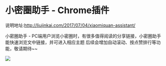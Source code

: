 # 小密圈助手 - Chrome插件

说明地址:http://liujinkai.com/2017/07/04/xiaomiquan-assistant/

小密圈助手 - PC端用户浏览小密圈时，有很多值得阅读的分享链接，小密圈助手能快速浏览文中链接，并可进入相应主题
后续会增加自动滚动、按点赞排行等功能，敬请期待~~

![](http://7u2qrr.com1.z0.glb.clouddn.com/2017-07-04-1280x800.png?imageView2/2/w/800)
